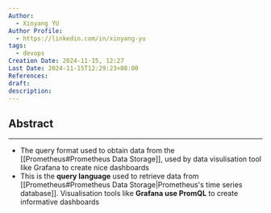 ```yaml
---
Author:
  - Xinyang YU
Author Profile:
  - https://linkedin.com/in/xinyang-yu
tags:
  - devops
Creation Date: 2024-11-15, 12:27
Last Date: 2024-11-15T12:29:23+08:00
References: 
draft: 
description: 
---
```

## Abstract
---
- The query format used to obtain data from the [[Prometheus#Prometheus Data Storage]], used by data visulisation tool like Grafana to create nice dashboards
- This is the **query language** used to retrieve data from [[Prometheus#Prometheus Data Storage|Prometheus's time series database]]. Visualisation tools like **Grafana use PromQL** to create informative dashboards